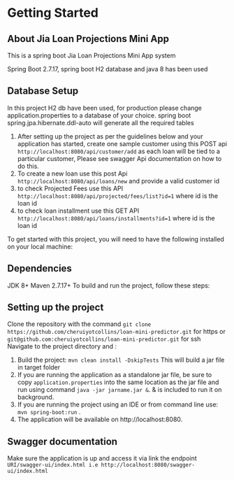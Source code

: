 # Getting Started

## About Jia Loan Projections Mini App

This is a spring boot Jia Loan Projections Mini App system 

Spring Boot 2.7.17, spring boot H2 database and java 8 has been used

## Database Setup

In this project H2 db have been used, for production please change application.properties to a database of your choice.
spring boot spring.jpa.hibernate.ddl-auto will generate all the required tables

1. After setting up the project as per the guidelines below and your application has started, create one sample customer using this POST api `http://localhost:8080/api/customer/add` as each loan 
   will be tied to a particular customer, Please see swagger Api documentation on how to do this.
2. To create a new loan use this post Api `http://localhost:8080/api/loans/new` and provide a valid customer id
3. to check Projected Fees use this API `http://localhost:8080/api/projected/fees/list?id=1` where id is the loan id
4. to check loan installment use this GET API `http://localhost:8080/api/loans/installments?id=1` where id is the loan id

To get started with this project, you will need to have the following installed on your local machine:

## Dependencies

JDK 8+ Maven 2.7.17+ To build and run the project, follow these steps:

## Setting up the project

Clone the repository with the command `git clone https://github.com/cheruiyotcollins/loan-mini-predictor.git` for https
or `git@github.com:cheruiyotcollins/loan-mini-predictor.git` for ssh
Navigate to the project directory and :

1. Build the project: `mvn clean install -DskipTests` This will build a jar file in target folder
2. If you are running the application as a standalone jar file, be sure to copy `application.properties` into the same
   location as the jar file and run using command `java -jar jarname.jar &`. & is included to run it on background.
3. If you are running the project using an IDE or from command line use: `mvn spring-boot:run` .
4. The application will be available on http://localhost:8080.

## Swagger documentation

Make sure the application is up and access it via link the
endpoint `URI/swagger-ui/index.html i.e http://localhost:8080/swagger-ui/index.html`